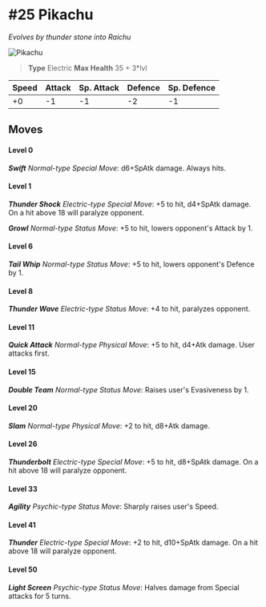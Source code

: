 # #25 Pikachu
*Evolves by thunder stone into Raichu*

![Pikachu](https://img.pokemondb.net/sprites/home/normal/1x/pikachu.png)

> **Type** Electric
> **Max Health** 35 + 3\*lvl

| Speed | Attack | Sp. Attack | Defence | Sp. Defence |
| ----- | ------ | ---------- | ------- | ----------- |
| +0 | -1 | -1 | -2 | -1 |

## Moves
#### Level 0

***Swift** Normal-type Special Move*: d6+SpAtk damage. Always hits.
#### Level 1

***Thunder Shock** Electric-type Special Move*: +5 to hit, d4+SpAtk damage. On a hit above 18 will paralyze opponent.

***Growl** Normal-type Status Move*: +5 to hit, lowers opponent's Attack by 1.
#### Level 6

***Tail Whip** Normal-type Status Move*: +5 to hit, lowers opponent's Defence by 1.
#### Level 8

***Thunder Wave** Electric-type Status Move*: +4 to hit, paralyzes opponent.
#### Level 11

***Quick Attack** Normal-type Physical Move*: +5 to hit, d4+Atk damage. User attacks first.
#### Level 15

***Double Team** Normal-type Status Move*: Raises user's Evasiveness by 1.
#### Level 20

***Slam** Normal-type Physical Move*: +2 to hit, d8+Atk damage. 
#### Level 26

***Thunderbolt** Electric-type Special Move*: +5 to hit, d8+SpAtk damage. On a hit above 18 will paralyze opponent.
#### Level 33

***Agility** Psychic-type Status Move*: Sharply raises user's Speed.
#### Level 41

***Thunder** Electric-type Special Move*: +2 to hit, d10+SpAtk damage. On a hit above 18 will paralyze opponent.
#### Level 50

***Light Screen** Psychic-type Status Move*: Halves damage from Special attacks for 5 turns.

